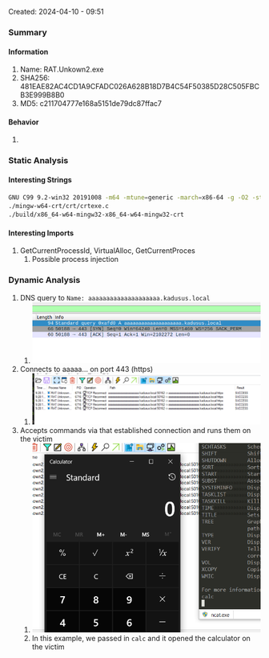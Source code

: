Created: 2024-04-10 - 09:51


### Summary
#### Information
1. Name: RAT.Unkown2.exe
2. SHA256: 481EAE82AC4CD1A9CFADC026A628B18D7B4C54F50385D28C505FBCB3E999B8B0
3. MD5: c211704777e168a5151de79dc87ffac7

#### Behavior
1. 


### Static Analysis
#### Interesting Strings
```bash
GNU C99 9.2-win32 20191008 -m64 -mtune=generic -march=x86-64 -g -O2 -std=gnu99 -fno-PIE
./mingw-w64-crt/crt/crtexe.c
./build/x86_64-w64-mingw32-x86_64-w64-mingw32-crt
```

#### Interesting Imports
1. GetCurrentProcessId, VirtualAlloc, GetCurrentProces
	1. Possible process injection 


### Dynamic Analysis
1. DNS query to `Name: aaaaaaaaaaaaaaaaaaaa.kadusus.local`
	1. ![](attachments/Pasted%20image%2020240410205716.png)
2. Connects to aaaaa... on port 443 (https)
	1. ![](attachments/Pasted%20image%2020240410212958.png)
3. Accepts commands via that established connection and runs them on the victim
	1. ![](attachments/Pasted%20image%2020240410213816.png)
	2. In this example, we passed in `calc` and it opened the calculator on the victim

